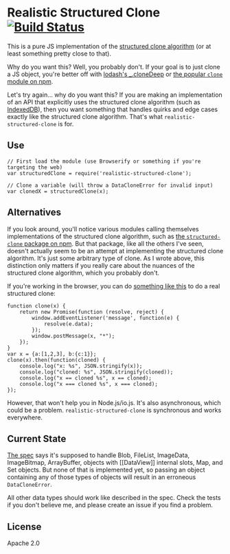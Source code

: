 # Realistic Structured Clone [![Build Status](https://travis-ci.org/dumbmatter/realistic-structured-clone.svg?branch=master)](https://travis-ci.org/dumbmatter/realistic-structured-clone)

This is a pure JS implementation of the [structured clone algorithm](http://www.w3.org/TR/html5/infrastructure.html#internal-structured-cloning-algorithm) (or at least something pretty close to that).

Why do you want this? Well, you probably don't. If your goal is to just clone a JS object, you're better off with [lodash's _.cloneDeep](https://lodash.com/docs#cloneDeep) or [the popular `clone` module on npm](https://www.npmjs.com/package/clone).

Let's try again... why do you want this? If you are making an implementation of an API that explicitly uses the structured clone algorithm (such as [IndexedDB](https://github.com/dumbmatter/fakeIndexedDB)), then you want something that handles quirks and edge cases exactly like the structured clone algorithm. That's what `realistic-structured-clone` is for.

## Use

    // First load the module (use Browserify or something if you're targeting the web)
    var structuredClone = require('realistic-structured-clone');

    // Clone a variable (will throw a DataCloneError for invalid input)
    var clonedX = structuredClone(x);

## Alternatives

If you look around, you'll notice various modules calling themselves implementations of the structured clone algorithm, such as [the `structured-clone` package on npm](https://www.npmjs.com/package/structured-clone). But that package, like all the others I've seen, doesn't actually seem to be an attempt at implementing the structured clone algorithm. It's just some arbitrary type of clone. As I wrote above, this distinction only matters if you really care about the nuances of the structured clone algorithm, which you probably don't.

If you're working in the browser, you can do [something like this](https://twitter.com/TedMielczarek/status/591315580277391360) to do a real structured clone:

    function clone(x) {
        return new Promise(function (resolve, reject) {
            window.addEventListener('message', function(e) {
                resolve(e.data);
            });
            window.postMessage(x, "*");
        });
    }
    var x = {a:[1,2,3], b:{c:1}};
    clone(x).then(function(cloned) {
        console.log("x: %s", JSON.stringify(x));
        console.log("cloned: %s", JSON.stringify(cloned));
        console.log("x == cloned %s", x == cloned);
        console.log("x === cloned %s", x === cloned);
    });

However, that won't help you in Node.js/io.js. It's also asynchronous, which could be a problem. `realistic-structured-clone` is synchronous and works everywhere.

## Current State

[The spec](http://www.w3.org/html/wg/drafts/html/master/infrastructure.html#internal-structured-cloning-algorithm) says it's supposed to handle Blob, FileList, ImageData, ImageBitmap, ArrayBuffer, objects with [[DataView]] internal slots, Map, and Set objects. But none of that is implemented yet, so passing an object containing any of those types of objects will result in an erroneous `DataCloneError`.

All other data types should work like described in the spec. Check the tests if you don't believe me, and please create an issue if you find a problem.

## License

Apache 2.0
